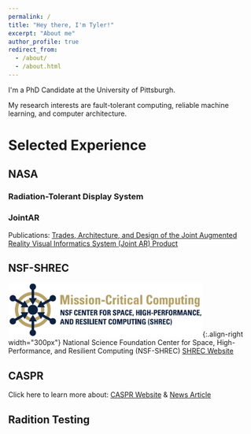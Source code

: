 ```yaml
---
permalink: /
title: "Hey there, I'm Tyler!"
excerpt: "About me"
author_profile: true
redirect_from: 
  - /about/
  - /about.html
---
```

I'm a PhD Candidate at the University of Pittsburgh.

My research interests are fault-tolerant computing, reliable machine learning, and computer architecture.


# Selected Experience
## NASA
### Radiation-Tolerant Display System



### JointAR

Publications:
[Trades, Architecture, and Design of the Joint Augmented Reality Visual Informatics System (Joint AR) Product](https://ntrs.nasa.gov/citations/20230010234)

## NSF-SHREC
![SHREC logo](/images/shrec_logo.png){:.align-right width="300px"}
National Science Foundation Center for Space, High-Performance, and Resilient Computing (NSF-SHREC)
[SHREC Website](https://nsf-shrec.org/)
## CASPR


Click here to learn more about: [CASPR Website](https://caspr.space/) & [News Article](https://news.engineering.pitt.edu/caspr-celebrates-one-year-aboard-the-iss/)

## Radition Testing


